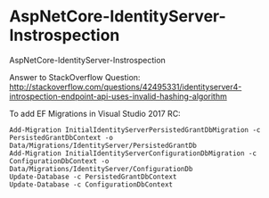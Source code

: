 # AspNetCore-IdentityServer-Instrospection
AspNetCore-IdentityServer-Instrospection

Answer to StackOverflow Question:
http://stackoverflow.com/questions/42495331/identityserver4-introspection-endpoint-api-uses-invalid-hashing-algorithm

To add EF Migrations in Visual Studio 2017 RC:

```
Add-Migration InitialIdentityServerPersistedGrantDbMigration -c PersistedGrantDbContext -o Data/Migrations/IdentityServer/PersistedGrantDb
Add-Migration InitialIdentityServerConfigurationDbMigration -c ConfigurationDbContext -o Data/Migrations/IdentityServer/ConfigurationDb
Update-Database -c PersistedGrantDbContext
Update-Database -c ConfigurationDbContext
```